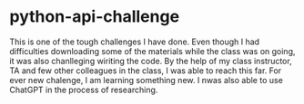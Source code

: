 # python-api-challenge
This is one of the tough challenges I have done. Even though I had difficulties downloading some of the materials while the class 
was on going, it was also chanlleging wiriting the code. By the help of my class instructor, TA and few other colleagues in the class, I was able to reach this far. 
For ever new chalenge, I am learning something new. I nwas also able to use ChatGPT in the process of researching. 
